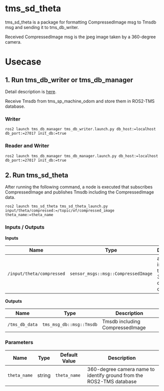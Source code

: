 # tms_sd_theta

tms_sd_theta is a package for formatting CompressedImage msg to Tmsdb msg and sending it to tms_db_writer.

Received CompressedImage msg is the jpeg image taken by a 360-degree camera.

# Usecase

## 1. Run tms_db_writer or tms_db_manager

Detail description is [here](https://github.com/irvs/ros2_tms_for_construction/tree/main/tms_db).

Receive Tmsdb from tms_sp_machine_odom and store them in ROS2-TMS database.

### Writer

```
ros2 launch tms_db_manager tms_db_writer.launch.py db_host:=localhost db_port:=27017 init_db:=true
```

### Reader and Writer

```
ros2 launch tms_db_manager tms_db_manager.launch.py db_host:=localhost db_port:=27017 init_db:=true
```

## 2. Run tms_sd_theta

After running the following command, a node is executed that subscribes CompressedImage and publishes Tmsdb including the CompressedImage data.

```
ros2 launch tms_sd_theta tms_sd_theta_launch.py input/theta/compressed:=/topic/of/compressed_image theta_name:=theta_name
```

### Inputs / Outputs

**Inputs**

| Name                      | Type                                | Description                               |
| ------------------------- | ----------------------------------- | ----------------------------------------- |
| `/input/theta/compressed` | `sensor_msgs::msg::CompressedImage` | a jpeg image taken by a 360-degree camera |

**Outputs**

| Name           | Type                     | Description                     |
| -------------- | ------------------------ | ------------------------------- |
| `/tms_db_data` | `tms_msg_db::msg::Tmsdb` | Tmsdb including CompressedImage |

### Parameters

| Name         | Type   | Default Value | Description                                                          |
| ------------ | ------ | ------------- | -------------------------------------------------------------------- |
| `theta_name` | string | `theta_name`  | 360-degree camera name to identify ground from the ROS2-TMS database |